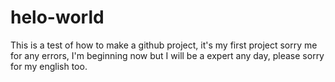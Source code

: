 # helo-world
This is a test of how to make a github project, it's my first project sorry me for any errors, I'm beginning now but I will be a expert any day, please sorry for my english too.
